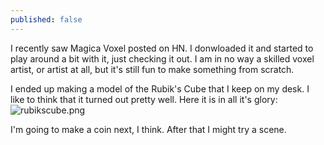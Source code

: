```yaml
---
published: false
---
```


I recently saw Magica Voxel posted on HN. I donwloaded it and started to play around a bit with it, just checking it out. I am in no way a skilled voxel artist, or artist at all, but it's still fun to make something from scratch. 

I ended up making a model of the Rubik's Cube that I keep on my desk. I like to think that it turned out pretty well. Here it is in all it's glory:![rubikscube.png]({{site.baseurl}}/images/rubikscube.png)

I'm going to make a coin next, I think. After that I might try a scene.

